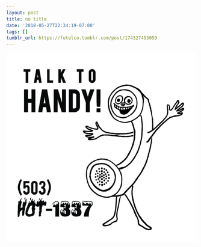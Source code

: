 ```yaml
---
layout: post
title: no title
date: '2018-05-27T22:34:19-07:00'
tags: []
tumblr_url: https://futelco.tumblr.com/post/174327453059
---
```

 ![](/images/blog/tumblr_p9fbh7794Z1th5ccio1_640.png)  
